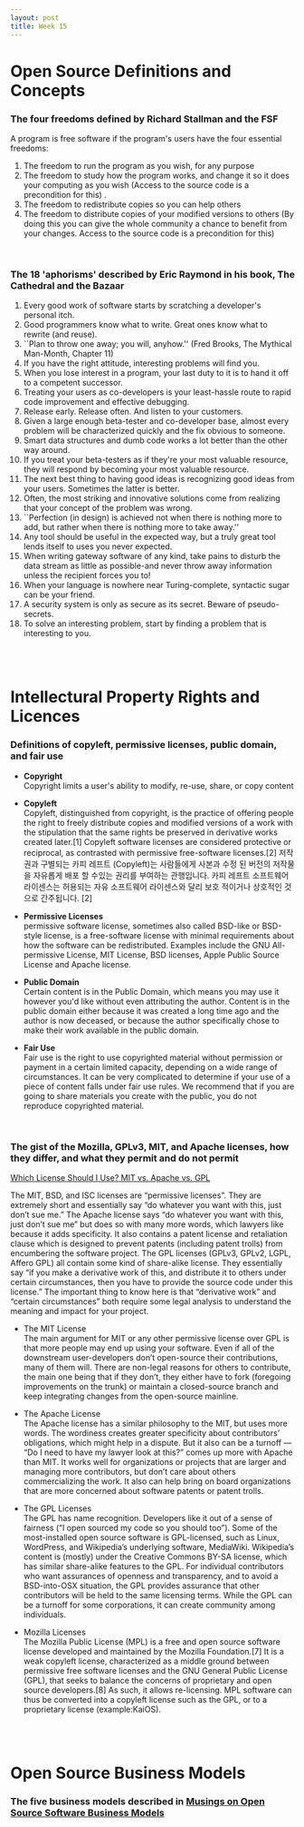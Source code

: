 ```yaml
---
layout: post
title: Week 15
---
```


# Open Source Definitions and Concepts
### The four freedoms defined by Richard Stallman and the FSF 
A program is free software if the program's users have the four essential freedoms:
1. The freedom to run the program as you wish, for any purpose 
2. The freedom to study how the program works, and change it so it does your computing as you wish (Access to the source code is a precondition for this) . 
3. The freedom to redistribute copies so you can help others  
4. The freedom to distribute copies of your modified versions to others (By doing this you can give the whole community a chance to benefit from your changes. Access to the source code is a precondition for this)  

<br>

### The 18 'aphorisms' described by Eric Raymond in his book, __The Cathedral and the Bazaar__
1. Every good work of software starts by scratching a developer's personal itch.  
2. Good programmers know what to write. Great ones know what to rewrite (and reuse).  
3. ``Plan to throw one away; you will, anyhow.'' (Fred Brooks, The Mythical Man-Month, Chapter 11)  
4. If you have the right attitude, interesting problems will find you.  
5. When you lose interest in a program, your last duty to it is to hand it off to a competent successor.  
6. Treating your users as co-developers is your least-hassle route to rapid code improvement and effective debugging.  
7. Release early. Release often. And listen to your customers.  
8. Given a large enough beta-tester and co-developer base, almost every problem will be characterized quickly and the fix obvious to someone.  
9. Smart data structures and dumb code works a lot better than the other way around.  
10. If you treat your beta-testers as if they're your most valuable resource, they will respond by becoming your most valuable resource.  
11. The next best thing to having good ideas is recognizing good ideas from your users. Sometimes the latter is better.  
12. Often, the most striking and innovative solutions come from realizing that your concept of the problem was wrong.  
13. ``Perfection (in design) is achieved not when there is nothing more to add, but rather when there is nothing more to take away.''  
14. Any tool should be useful in the expected way, but a truly great tool lends itself to uses you never expected.  
15. When writing gateway software of any kind, take pains to disturb the data stream as little as possible-and never throw away information unless the recipient forces you to!  
16. When your language is nowhere near Turing-complete, syntactic sugar can be your friend.  
17. A security system is only as secure as its secret. Beware of pseudo-secrets.  
18. To solve an interesting problem, start by finding a problem that is interesting to you.  

<br>
<br>

# Intellectural Property Rights and Licences

### Definitions of copyleft, permissive licenses, public domain, and fair use
- **Copyright**  
Copyright limits a user's ability to modify, re-use, share, or copy content  
  
- **Copyleft**  
  Copyleft, distinguished from copyright, is the practice of offering people the right to freely distribute copies and modified versions of a work with the stipulation that the same rights be preserved in derivative works created later.[1] Copyleft software licenses are considered protective or reciprocal, as contrasted with permissive free-software licenses.[2]
  저작권과 구별되는 카피 레프트 (Copyleft)는 사람들에게 사본과 수정 된 버전의 저작물을 자유롭게 배포 할 수있는 권리를 부여하는 관행입니다. 카피 레프트 소프트웨어 라이센스는 허용되는 자유 소프트웨어 라이센스와 달리 보호 적이거나 상호적인 것으로 간주됩니다. [2]  

- **Permissive Licenses**  
   permissive software license, sometimes also called BSD-like or BSD-style license, is a free-software license with minimal requirements about how the software can be redistributed. Examples include the GNU All-permissive License, MIT License, BSD licenses, Apple Public Source License and Apache license.  
   
- **Public Domain**  
  Certain content is in the Public Domain, which means you may use it however you'd like without even attributing the author. Content is in the public domain either because it was created a long time ago and the author is now deceased, or because the author specifically chose to make their work available in the public domain.  
  
- **Fair Use**  
  Fair use is the right to use copyrighted material without permission or payment in a certain limited capacity, depending on a wide range of circumstances. It can be very complicated to determine if your use of a piece of content falls under fair use rules. We recommend that if you are going to share materials you create with the public, you do not reproduce copyrighted material.
  
<br>

### The gist of the Mozilla, GPLv3, MIT, and Apache licenses, how they differ, and what they permit and do not permit
[Which License Should I Use? MIT vs. Apache vs. GPL](https://exygy.com/which-license-should-i-use-mit-vs-apache-vs-gpl/)

The MIT, BSD, and ISC licenses are “permissive licenses”. They are extremely short and essentially say “do whatever you want with this, just don’t sue me.”
The Apache license says “do whatever you want with this, just don’t sue me” but does so with many more words, which lawyers like because it adds specificity. It also contains a patent license and retaliation clause which is designed to prevent patents (including patent trolls) from encumbering the software project.
The GPL licenses (GPLv3, GPLv2, LGPL, Affero GPL) all contain some kind of share-alike license. They essentially say “if you make a derivative work of this, and distribute it to others under certain circumstances, then you have to provide the source code under this license.” The important thing to know here is that “derivative work” and “certain circumstances” both require some legal analysis to understand the meaning and impact for your project.  

- The MIT License  
  The main argument for MIT or any other permissive license over GPL is that more people may end up using your software. Even if all of the downstream user-developers don’t open-source their contributions, many of them will. There are non-legal reasons for others to contribute, the main one being that if they don’t, they either have to fork (foregoing improvements on the trunk) or maintain a closed-source branch and keep integrating changes from the open-source mainline.   

- The Apache License  
  The Apache license has a similar philosophy to the MIT, but uses more words. The wordiness creates greater specificity about contributors’ obligations, which might help in a dispute.  But it also can be a turnoff — “Do I need to have my lawyer look at this?” comes up more with Apache than MIT. It works well for organizations or projects that are larger and managing more contributors, but don’t care about others commercializing the work. It also can help bring on board organizations that are more concerned about software patents or patent trolls.  

- The GPL Licenses  
  The GPL has name recognition. Developers like it out of a sense of fairness (“I open sourced my code so you should too”). Some of the most-installed open source software is GPL-licensed, such as Linux, WordPress, and Wikipedia’s underlying software, MediaWiki. Wikipedia’s content is (mostly) under the Creative Commons BY-SA license, which has similar share-alike features to the GPL. For individual contributors who want assurances of openness and transparency, and to avoid a BSD-into-OSX situation, the GPL provides assurance that other contributors will be held to the same licensing terms. While the GPL can be a turnoff for some corporations, it can create community among individuals.  

- Mozilla Licenses  
  The Mozilla Public License (MPL) is a free and open source software license developed and maintained by the Mozilla Foundation.[7] It is a weak copyleft license, characterized as a middle ground between permissive free software licenses and the GNU General Public License (GPL), that seeks to balance the concerns of proprietary and open source developers.[8] As such, it allows re-licensing. MPL software can thus be converted into a copyleft license such as the GPL, or to a proprietary license (example:KaiOS).
  
<br>
<br>

# Open Source Business Models
### The five business models described in [Musings on Open Source Software Business Models](https://spot.livejournal.com/327801.html)

